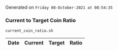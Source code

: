 Generated on `Friday 08-October-2021 at 08:54:35`

### Current to Target Coin Ratio
`current_coin_ratio.sh`

Date|Current|Target|Ratio
---|---|---|---
